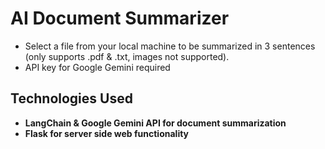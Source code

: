 # AI Document Summarizer
* Select a file from your local machine to be summarized in 3 sentences (only supports .pdf & .txt, images not supported).
* API key for Google Gemini required

## Technologies Used
- **LangChain & Google Gemini API for document summarization**
- **Flask for server side web functionality**